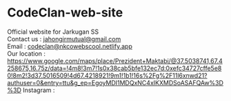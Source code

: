 # CodeClan-web-site
Official website for Jarkugan SS<br>
Contact us : jahongirmutual@gmail.com<br>
Email : codeclan@nkcowebscool.netlify.app<br>
Our location : https://www.google.com/maps/place/Prezident+Maktabi/@37.5038741,67.4258675,16.75z/data=!4m8!3m7!1s0x38cab5bfe132ec7d:0xefc34727cffe5e80!8m2!3d37.5016509!4d67.4218921!9m1!1b1!16s%2Fg%2F11l6xnwd21?authuser=0&entry=ttu&g_ep=EgoyMDI1MDQxNC4xIKXMDSoASAFQAw%3D%3D
Instagram : 
